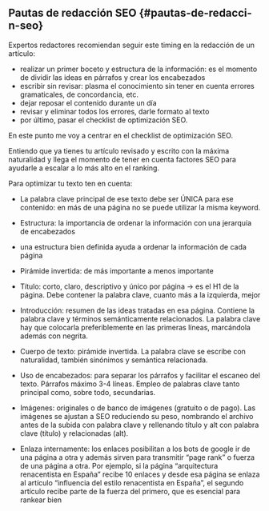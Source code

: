 ## Pautas de redacción SEO {#pautas-de-redacci-n-seo}

Expertos redactores recomiendan seguir este timing en la redacción de un artículo:

* realizar un primer boceto y estructura de la información: es el momento de dividir las ideas en párrafos y crear los encabezados
* escribir sin revisar: plasma el conocimiento sin tener en cuenta errores gramaticales, de concordancia, etc.
* dejar reposar el contenido durante un día
* revisar y eliminar todos los errores, darle formato al texto
* por último, pasar el checklist de optimización SEO.

En este punto me voy a centrar en el checklist de optimización SEO.

Entiendo que ya tienes tu artículo revisado y escrito con la máxima naturalidad y llega el momento de tener en cuenta factores SEO para ayudarle a escalar a lo más alto en el ranking.

Para optimizar tu texto ten en cuenta:

* La palabra clave principal de ese texto debe ser ÚNICA para ese contenido: en más de una página no se puede utilizar la misma keyword.
* Estructura: la importancia de ordenar la información con una jerarquía de encabezados

* una estructura bien definida ayuda a ordenar la información de cada página
* Pirámide invertida: de más importante a menos importante

* Título:  corto, claro, descriptivo y único por página -&gt; es el H1 de la página. Debe contener la palabra clave, cuanto más a la izquierda, mejor
* Introducción: resumen de las ideas tratadas en esa página. Contiene la palabra clave y términos semánticamente relacionados.  La palabra clave hay que colocarla preferiblemente en las primeras líneas, marcándola además con negrita.
* Cuerpo de texto: pirámide invertida. La palabra clave se escribe con naturalidad, también sinónimos y semántica relacionada.
* Uso de encabezados: para separar los párrafos y facilitar el escaneo del texto. Párrafos máximo 3-4 líneas.  Empleo de palabras clave tanto principal como, sobre todo, secundarias.

* Imágenes:  originales o de banco de imágenes (gratuito o de pago). Las imágenes se ajustan a SEO reduciendo su peso, nombrando el archivo antes de la subida con palabra clave y rellenando título y alt con palabra clave (título) y relacionadas (alt).

* Enlaza internamente: los enlaces posibilitan a los bots de google ir de una página a otra y además sirven para transmitir “page rank” o fuerza de una página a otra. Por ejemplo, si la página “arquitectura renacentista en España” recibe 10 enlaces y desde esa página se enlaza al artículo “influencia del estilo renacentista en España”, el segundo artículo recibe parte de la fuerza del primero, que es esencial para rankear bien
